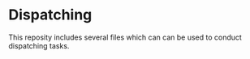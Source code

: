# Dispatching
This reposity includes several files which can can be used to conduct dispatching tasks.
